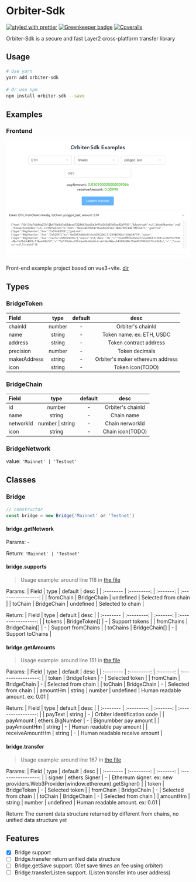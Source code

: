 # Orbiter-Sdk

[![styled with prettier](https://img.shields.io/badge/styled_with-prettier-ff69b4.svg)](https://github.com/prettier/prettier)
[![Greenkeeper badge](https://badges.greenkeeper.io/alexjoverm/typescript-library-starter.svg)](https://greenkeeper.io/)
[![Coveralls](https://img.shields.io/coveralls/alexjoverm/typescript-library-starter.svg)](https://github.com/linkdrone/orbiter-sdk)

Orbiter-Sdk is a secure and fast Layer2 cross-platform transfer library

## Usage

```bash
# Use yarn
yarn add orbiter-sdk

# Or use npm
npm install orbiter-sdk --save
```

## Examples

### Frontend

![example-frontend.png](./example/assets/example-frontend.png)

Front-end example project based on vue3+vite. [dir](./example/frontend/)

## Types

### BridgeToken

| Field        |  type  | default |               desc               |
| :----------- | :----: | :-----: | :------------------------------: |
| chainId      | number |    -    |        Orbiter's chainId         |
| name         | string |    -    |    Token name. ex: ETH, USDC     |
| address      | string |    -    |      Token contract address      |
| precision    | number |    -    |          Token decimals          |
| makerAddress | string |    -    | Orbiter's maker ethereum address |
| icon         | string |    -    |         Token icon(TODO)         |

### BridgeChain

| Field     |       type       | default |       desc        |
| :-------- | :--------------: | :-----: | :---------------: |
| id        |      number      |    -    | Orbiter's chainId |
| name      |      string      |    -    |    Chain name     |
| networkId | number \| string |    -    |  Chain nerworkId  |
| icon      |      string      |    -    | Chain icon(TODO)  |

### BridgeNetwork

value: `'Mainnet' | 'Testnet'`

## Classes

### Bridge

```TypeScript
// constructor
const bridge = new Bridge('Mainnet' or 'Testnet')
```

#### bridge.getNetwork

Params: -

Return: `'Mainnet' | 'Testnet'`

#### bridge.supports

> Usage example: around line 118 in [the file](./example/frontend/src/components/HomeView.vue)

Params:
| Field | type | default | desc |
| :-------- | :---------: | :-------: | :-----------------: |
| fromChain | BridgeChain | undefined | Selected from chain |
| toChain | BridgeChain | undefined | Selected to chain |

Return:
| Field | type | default | desc |
| :-------- | :---------: | :-------: | :-----------------: |
| tokens | BridgeToken[] | - | Support tokens |
| fromChains | BridgeChain[] | - | Support fromChains |
| toChains | BridgeChain[] | - | Support toChains |

#### bridge.getAmounts

> Usage example: around line 151 in [the file](./example/frontend/src/components/HomeView.vue)

Params:
| Field | type | default | desc |
| :-------- | :---------: | :-------: | :-----------------: |
| token | BridgeToken | - | Selected token |
| fromChain | BridgeChain | - | Selected from chain |
| toChain | BridgeChain | - | Selected from chain |
| amountHm | string \| number | undefined | Human readable amount. ex: 0.01 |

Return:
| Field | type | default | desc |
| :-------- | :---------: | :-------: | :-----------------: |
| payText | string | - | Orbiter identification code |
| payAmount | ethers.BigNumber | - | Bignumbber pay amount |
| payAmountHm | string | - | Human readable pay amount |
| receiveAmountHm | string | - | Human readable receive amount |

#### bridge.transfer

> Usage example: around line 167 in [the file](./example/frontend/src/components/HomeView.vue)

Params:
| Field | type | default | desc |
| :-------- | :---------: | :-------: | :-----------------: |
| signer | ethers.Signer | - | Ethereum signer. ex: new providers.Web3Provider(window.ethereum).getSigner() |
| token | BridgeToken | - | Selected token |
| fromChain | BridgeChain | - | Selected from chain |
| toChain | BridgeChain | - | Selected from chain |
| amountHm | string \| number | undefined | Human readable amount. ex: 0.01 |

Return: The current data structure returned by different from chains, no unified data structure yet

## Features

- [x] Bridge support
- [ ] Bridge.transfer return unified data structure
- [ ] Bridge.getSave support. (Get save times an fee using orbiter)
- [ ] Bridge.transferListen support. (Listen transfer into user address)
